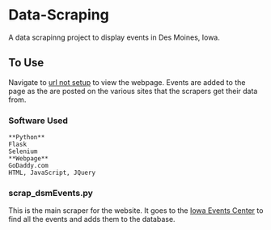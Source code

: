 # Data-Scraping
A data scrapinng project to display events in Des Moines, Iowa.


## To Use
Navigate to [url not setup](http://www.google.com) to view the webpage. Events are added to the page as the are posted on the various sites that the scrapers get their data from.

### Software Used
```
**Python**
Flask
Selenium
**Webpage**
GoDaddy.com
HTML, JavaScript, JQuery
```


### scrap_dsmEvents.py
This is the main scraper for the website. It goes to the [Iowa Events Center](http://www.iowaeventscenter.com/events) to find all the events and adds them to the database.
